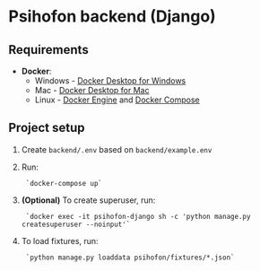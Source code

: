# Psihofon backend (Django)


## Requirements
- **Docker**:
    - Windows - [Docker Desktop for Windows](https://docs.docker.com/docker-for-windows/install/)
    - Mac - [Docker Desktop for Mac](https://docs.docker.com/docker-for-mac/install/)
    - Linux - [Docker Engine](https://docs.docker.com/engine/install/#server)
      and [Docker Compose](https://docs.docker.com/compose/install/)

## Project setup

1. Create `backend/.env` based on `backend/example.env`
2. Run:

        `docker-compose up`

3. **(Optional)** To create superuser, run:

        `docker exec -it psihofon-django sh -c 'python manage.py createsuperuser --noinput'`

4. To load fixtures, run:

        `python manage.py loaddata psihofon/fixtures/*.json`
